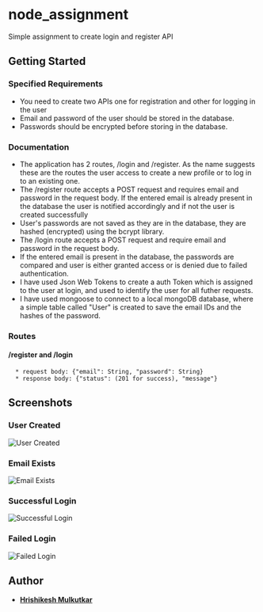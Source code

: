 # node_assignment
Simple assignment to create login and register API

## Getting Started

### Specified Requirements

  * You need to create two APIs one for registration and other for logging in the user
  * Email and password of the user should be stored in the database.
  * Passwords should be encrypted before storing in the database.

### Documentation

  * The application has 2 routes, /login and /register. As the name suggests these are the routes the user access to create a new profile or to log in to an existing one.
  * The /register route accepts a POST request and requires email and password in the request body. If the entered email is already present in the database the user is notified accordingly and if not the user is created successfully 
  * User's passwords are not saved as they are in the database, they are hashed (encrypted) using the bcrypt library.
  * The /login route accepts a POST request and require email and password in the request body. 
  * If the entered email is present in the database, the passwords are compared and user is either granted access or is denied due to failed authentication.
  * I have used Json Web Tokens to create a auth Token which is assigned to the user at login, and used to identify the user for all futher requests.
  * I have used mongoose to connect to a local mongoDB database, where a simple table called "User" is created to save the email IDs and the hashes of the password.
  
  ### Routes
  
  #### /register and /login
      * request body: {"email": String, "password": String}
      * response body: {"status": (201 for success), "message"}
      
 ## Screenshots

### User Created

![User Created](https://user-images.githubusercontent.com/51927760/133598175-6952e527-8b21-4d57-b3da-41d964b52e3d.png)

### Email Exists
 
![Email Exists](https://user-images.githubusercontent.com/51927760/133597874-d08b51de-a5d6-4cde-912f-ec091c8acc07.png)

### Successful Login

![Successful Login](https://user-images.githubusercontent.com/51927760/133598296-a33b8490-db84-46b9-9978-b7ed97f14c1a.png)

### Failed Login

![Failed Login](https://user-images.githubusercontent.com/51927760/133598415-fe19bc20-6cd1-4ffd-8e62-812a631ccb8d.png)

## Author

* [**Hrishikesh Mulkutkar**](https://github.com/Hrishikesh-3459)
